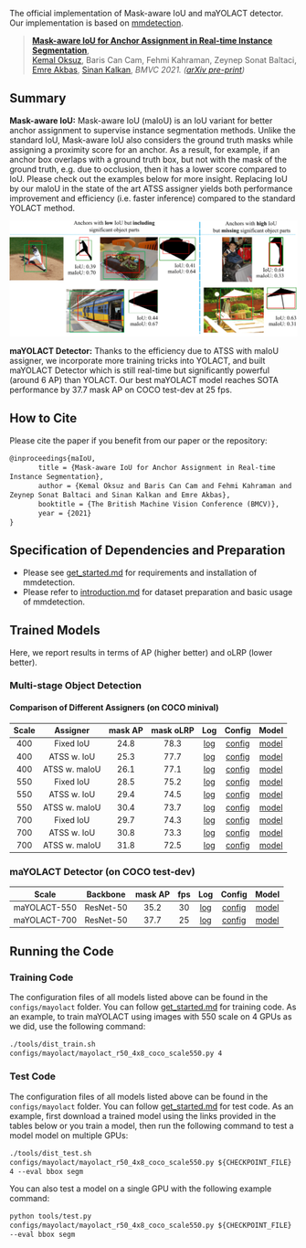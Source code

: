 The official implementation of Mask-aware IoU and maYOLACT detector. Our implementation is based on [mmdetection](https://github.com/open-mmlab/mmdetection).

> [**Mask-aware IoU for Anchor Assignment in Real-time Instance Segmentation**](TBC),            
> [Kemal Oksuz](https://kemaloksuz.github.io/), Baris Can Cam, Fehmi Kahraman, Zeynep Sonat Baltaci, [Emre Akbas](http://user.ceng.metu.edu.tr/~emre/), [Sinan Kalkan](http://www.kovan.ceng.metu.edu.tr/~sinan/),
> *BMVC 2021. ([arXiv pre-print](TBC))*


## Summary

**Mask-aware IoU:** Mask-aware IoU (maIoU) is an IoU variant for better anchor assignment to supervise instance segmentation methods. Unlike the standard IoU, Mask-aware IoU also considers the ground truth masks while assigning a proximity score for an anchor. As a result, for example, if an anchor box overlaps with a ground truth box, but not with the mask of the ground truth, e.g. due to occlusion, then it has a lower score compared to IoU. Please check out the examples below for more insight. Replacing IoU by our maIoU in the state of the art ATSS assigner yields both performance improvement and efficiency (i.e. faster inference) compared to the standard YOLACT method. 

<p align="center">
  <img src="assets/Teaser.png" width="800">
</p>

**maYOLACT Detector:** Thanks to the efficiency due to ATSS with maIoU assigner, we incorporate more training tricks into YOLACT, and built maYOLACT Detector which is still real-time but significantly powerful (around 6 AP) than YOLACT. Our best maYOLACT model reaches SOTA performance by 37.7 mask AP on COCO test-dev at 25 fps.

## How to Cite

Please cite the paper if you benefit from our paper or the repository:
```
@inproceedings{maIoU,
       title = {Mask-aware IoU for Anchor Assignment in Real-time Instance Segmentation},
       author = {Kemal Oksuz and Baris Can Cam and Fehmi Kahraman and Zeynep Sonat Baltaci and Sinan Kalkan and Emre Akbas},
       booktitle = {The British Machine Vision Conference (BMCV)},
       year = {2021}
}
```

## Specification of Dependencies and Preparation

- Please see [get_started.md](docs/install.md) for requirements and installation of mmdetection.
- Please refer to [introduction.md](docs/getting_started.md) for dataset preparation and basic usage of mmdetection.

## Trained Models
Here, we report results in terms of AP (higher better) and oLRP (lower better).

### Multi-stage Object Detection 

#### Comparison of Different Assigners (on COCO minival)

|    Scale     |  Assigner  | mask AP |  mask oLRP |  Log  | Config | Model |
| :-------------: | :-----: | :------------: | :------------: | :-------: | :-------: |:-------: |
|    400    |  Fixed IoU  | 24.8 | 78.3 |[log](https://drive.google.com/file/d/1rGcbDsn1nd4e4BnrRfMT9Vj0uZCLnEYf/view?usp=sharing) | [config](configs/ranksort_loss/ranksort_cascade_rcnn_r50_fpn_1x_coco.py) | [model](https://drive.google.com/file/d/1mzAlDK1z_eEF63RabY20paHhlTiumePg/view?usp=sharing)  |
|    400    |  ATSS w. IoU  | 25.3 | 77.7 |[log](https://drive.google.com/file/d/1rGcbDsn1nd4e4BnrRfMT9Vj0uZCLnEYf/view?usp=sharing) | [config](configs/ranksort_loss/ranksort_cascade_rcnn_r50_fpn_1x_coco.py) | [model](https://drive.google.com/file/d/1mzAlDK1z_eEF63RabY20paHhlTiumePg/view?usp=sharing)  |
|    400    |  ATSS w. maIoU  | 26.1 | 77.1 |[log](https://drive.google.com/file/d/1rGcbDsn1nd4e4BnrRfMT9Vj0uZCLnEYf/view?usp=sharing) | [config](configs/ranksort_loss/ranksort_cascade_rcnn_r50_fpn_1x_coco.py) | [model](https://drive.google.com/file/d/1mzAlDK1z_eEF63RabY20paHhlTiumePg/view?usp=sharing)  |
|    550    |  Fixed IoU  | 28.5 | 75.2 |[log](https://drive.google.com/file/d/1rGcbDsn1nd4e4BnrRfMT9Vj0uZCLnEYf/view?usp=sharing) | [config](configs/ranksort_loss/ranksort_cascade_rcnn_r50_fpn_1x_coco.py) | [model](https://drive.google.com/file/d/1mzAlDK1z_eEF63RabY20paHhlTiumePg/view?usp=sharing)  |
|    550    |  ATSS w. IoU  | 29.4 | 74.5 |[log](https://drive.google.com/file/d/1rGcbDsn1nd4e4BnrRfMT9Vj0uZCLnEYf/view?usp=sharing) | [config](configs/ranksort_loss/ranksort_cascade_rcnn_r50_fpn_1x_coco.py) | [model](https://drive.google.com/file/d/1mzAlDK1z_eEF63RabY20paHhlTiumePg/view?usp=sharing)  |
|    550    |  ATSS w. maIoU  | 30.4 | 73.7 |[log](https://drive.google.com/file/d/1rGcbDsn1nd4e4BnrRfMT9Vj0uZCLnEYf/view?usp=sharing) | [config](configs/ranksort_loss/ranksort_cascade_rcnn_r50_fpn_1x_coco.py) | [model](https://drive.google.com/file/d/1mzAlDK1z_eEF63RabY20paHhlTiumePg/view?usp=sharing)  |
|    700    |  Fixed IoU  | 29.7 | 74.3 |[log](https://drive.google.com/file/d/1rGcbDsn1nd4e4BnrRfMT9Vj0uZCLnEYf/view?usp=sharing) | [config](configs/ranksort_loss/ranksort_cascade_rcnn_r50_fpn_1x_coco.py) | [model](https://drive.google.com/file/d/1mzAlDK1z_eEF63RabY20paHhlTiumePg/view?usp=sharing)  |
|    700    |  ATSS w. IoU  | 30.8 | 73.3 |[log](https://drive.google.com/file/d/1rGcbDsn1nd4e4BnrRfMT9Vj0uZCLnEYf/view?usp=sharing) | [config](configs/ranksort_loss/ranksort_cascade_rcnn_r50_fpn_1x_coco.py) | [model](https://drive.google.com/file/d/1mzAlDK1z_eEF63RabY20paHhlTiumePg/view?usp=sharing)  |
|    700    |  ATSS w. maIoU  | 31.8 | 72.5 |[log](https://drive.google.com/file/d/1rGcbDsn1nd4e4BnrRfMT9Vj0uZCLnEYf/view?usp=sharing) | [config](configs/ranksort_loss/ranksort_cascade_rcnn_r50_fpn_1x_coco.py) | [model](https://drive.google.com/file/d/1mzAlDK1z_eEF63RabY20paHhlTiumePg/view?usp=sharing)  |

### maYOLACT Detector (on COCO test-dev)

|    Scale     |  Backbone  | mask AP | fps |  Log  | Config | Model |
| :-------------: | :-----: | :------------: | :------------: | :-------: | :-------: | :-------: |
| maYOLACT-550 |    ResNet-50 |   35.2  |   30  |[log](https://drive.google.com/file/d/1Ya2V728qtS5WTl7V-hS052DPETXh8c6b/view?usp=sharing)| [config](configs/ranksort_loss/ranksort_atss_r50_fpn_1x_coco.py) | [model](https://drive.google.com/file/d/1yQ0gVXSIK2SOvwyYjv9vT5DqFcExZ5Ty/view?usp=sharing) |
| maYOLACT-700 |    ResNet-50 |   37.7  |   25  |[log](https://drive.google.com/file/d/1nEYfrgFPX24AXy13UB0vddASeu3tFTG7/view?usp=sharing)| [config](configs/ranksort_loss/ranksort_paa_r50_fpn_1x_coco.py) | [model](https://drive.google.com/file/d/1oGILFHoaFEOkh0ba-9bIHkw3yrzXcQ5I/view?usp=sharing) |

## Running the Code

### Training Code
The configuration files of all models listed above can be found in the `configs/mayolact` folder. You can follow [get_started.md](docs/get_started.md) for training code. As an example, to train maYOLACT using images with 550 scale on 4 GPUs as we did, use the following command:

```
./tools/dist_train.sh configs/mayolact/mayolact_r50_4x8_coco_scale550.py 4
```

### Test Code
The configuration files of all models listed above can be found in the `configs/mayolact` folder. You can follow [get_started.md](docs/getting_started.md) for test code. As an example, first download a trained model using the links provided in the tables below or you train a model, then run the following command to test a model model on multiple GPUs:

```
./tools/dist_test.sh configs/mayolact/mayolact_r50_4x8_coco_scale550.py ${CHECKPOINT_FILE} 4 --eval bbox segm 
```
You can also test a model on a single GPU with the following example command:
```
python tools/test.py configs/mayolact/mayolact_r50_4x8_coco_scale550.py ${CHECKPOINT_FILE} --eval bbox segm
```
